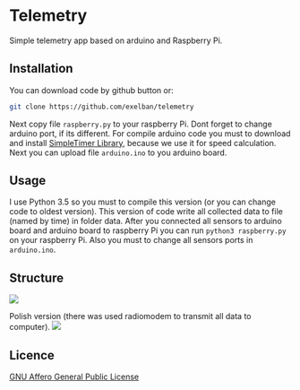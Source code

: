 # Telemetry
Simple telemetry app based on arduino and Raspberry Pi.

## Installation
You can download code by github button or:

```sh
git clone https://github.com/exelban/telemetry
```
Next copy file ```raspberry.py``` to your raspberry Pi. Dont forget to change arduino port, if its different.
For compile arduino code you must to download and install [SimpleTimer Library](http://playground.arduino.cc/Code/SimpleTimer), 
because we use it for speed calculation.
Next you can upload file ```arduino.ino``` to you arduino board.

## Usage
I use Python 3.5 so you must to compile this version (or you can change code to oldest version).
This version of code write all collected data to file (named by time) in folder data.
After you connected all sensors to arduino board and arduino board to raspberry Pi you can run ```python3 raspberry.py``` on your raspberry Pi.
Also you must to change all sensors ports in ```arduino.ino```.


## Structure
![](https://s3.eu-central-1.amazonaws.com/serhiy/Github_repo/Zrzut+ekranu+2017-03-29+o+21.26.37.png) 

Polish version (there was used radiomodem to transmit all data to computer).
![](https://s3.eu-central-1.amazonaws.com/serhiy/Github_repo/12970154_1156605494389480_584957392_o.jpg) 

## Licence
[GNU Affero General Public License](https://github.com/exelban/telemetry/blob/master/LICENSE)
